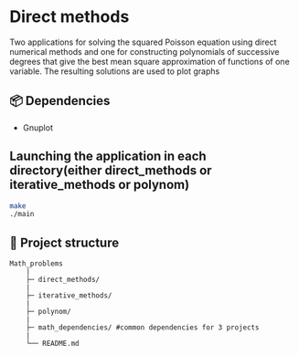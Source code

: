# Direct methods

Two applications for solving the squared Poisson equation using direct numerical methods and one for constructing polynomials of successive degrees that give the best mean square approximation of functions of one variable. The resulting solutions are used to plot graphs

## 📦 Dependencies

- Gnuplot

## Launching the application in each directory(either direct_methods or iterative_methods or polynom)

```bash
make
./main
```

## 🧱 Project structure

```
Math_problems
	|
	├─ direct_methods/ 
	|
	├─ iterative_methods/
	|	                
	├─ polynom/ 
	|
	├─ math_dependencies/ #common dependencies for 3 projects    
	|	
	└── README.md
```




